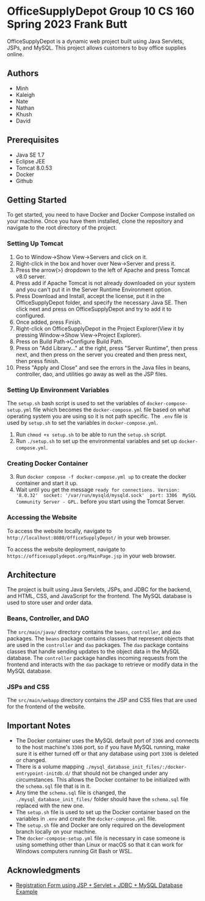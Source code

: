 # OfficeSupplyDepot Group 10 CS 160 Spring 2023 Frank Butt

OfficeSupplyDepot is a dynamic web project built using Java Servlets, JSPs, and MySQL. This project allows customers to buy office supplies online.

## Authors

- Minh 
- Kaleigh 
- Nate 
- Nathan 
- Khush 
- David 

## Prerequisites

- Java SE 1.7
- Eclipse JEE
- Tomcat 8.0.53
- Docker 
- Github

## Getting Started

To get started, you need to have Docker and Docker Compose installed on your machine. Once you have them installed, clone the repository and navigate to the root directory of the project. 


### Setting Up Tomcat

1. Go to Window->Show View->Servers and click on it.
2. Right-click in the box and hover over New->Server and press it.
3. Press the arrow(>) dropdown to the left of Apache and press Tomcat v8.0 server.
4. Press add if Apache Tomcat is not already downloaded on your system and you can't put it in the Server Runtime Environment option.
5. Press Download and Install, accept the license, put it in the OfficeSupplyDepot folder, and specify the necessary Java SE. Then click next and press on OfficeSupplyDepot and try to add it to configured.
6. Once added, press Finish.
7. Right-click on OfficeSupplyDepot in the Project Explorer(View it by pressing Window->Show View->Project Explorer).
8. Press on Build Path->Configure Build Path.
9. Press on "Add Library..." at the right, press "Server Runtime", then press next, and then press on the server you created and then press next, then press finish. 
10. Press "Apply and Close" and see the errors in the Java files in beans, controller, dao, and utilities go away as well as the JSP files.


### Setting Up Environment Variables

The `setup.sh` bash script is used to set the variables of `docker-compose-setup.yml` file which becomes the  `docker-compose.yml` file 
based on what operating system you are using so it is not path specific. The `.env` file is used by `setup.sh` to set the variables in `docker-compose.yml`.

1. Run `chmod +x setup.sh` to be able to run the `setup.sh` script. 
2. Run `./setup.sh` to set up the environmental variables and set up `docker-compose.yml`.

### Creating Docker Container
3. Run `docker compose -f docker-compose.yml up` to create the docker container and start it up. 
4. Wait until you get the message `ready for connections. Version: '8.0.32'  socket: '/var/run/mysqld/mysqld.sock'  port: 3306  MySQL Community Server - GPL.` before you start using the Tomcat Server.


### Accessing the Website

To access the website locally, navigate to `http://localhost:8080/OfficeSupplyDepot/` in your web browser.

To access the website deployment, navigate to `https://officesupplydepot.org/MainPage.jsp`  in your web browser.

## Architecture

The project is built using Java Servlets, JSPs, and JDBC for the backend, and HTML, CSS, and JavaScript for the frontend. The MySQL database is used to store user and order data.

### Beans, Controller, and DAO

The `src/main/java/` directory contains the `beans`, `controller`, and `dao` packages. The `beans` package contains classes that represent objects that are used in the `controller` and `dao` packages. The `dao` package contains classes that handle sending updates to the object data in the MySQL database. The `controller` package handles incoming requests from the frontend and interacts with the `dao` package to retrieve or modify data in the MySQL database.

### JSPs and CSS

The `src/main/webapp` directory contains the JSP and CSS files that are used for the frontend of the website.

## Important Notes

- The Docker container uses the MySQL default port of `3306` and connects to the host machine's `3306` port, so if you have MySQL running, make sure it is either turned off or that any database using port `3306` is deleted or changed.
- There is a volume mapping `./mysql_database_init_files/:/docker-entrypoint-initdb.d/` that should not be changed under any circumstances. This allows the Docker container to be initialized with the `schema.sql` file that is in it.
- Any time the `schema.sql` file is changed, the `./mysql_database_init_files/` folder should have the `schema.sql` file replaced with the new one.
- The `setup.sh` file is used to set up the Docker container based on the variables in `.env` and create the `docker-compose.yml` file.
- The `setup.sh` file and Docker are only required on the development branch locally on your machine.
- The `docker-compose-setup.yml` file is necessary in case someone is using something other than Linux or macOS so that it can work for Windows computers running Git Bash or WSL.


## Acknowledgments

- [Registration Form using JSP + Servlet + JDBC + MySQL Database Example](https://www.youtube.com/watch?v=DzYyzmP4m5)


